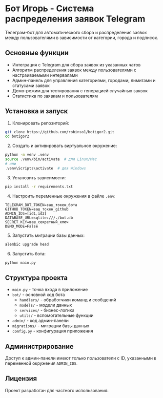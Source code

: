 # Бот Игорь - Система распределения заявок Telegram

Телеграм-бот для автоматического сбора и распределения заявок между пользователями в зависимости от категории, города и подписок.

## Основные функции

- Интеграция с Telegram для сбора заявок из указанных чатов
- Алгоритм распределения заявок между пользователями с настраиваемыми интервалами
- Админ-панель для управления категориями, городами, лимитами и статусами заявок
- Демо-режим для тестирования с генерацией случайных заявок
- Статистика по заявкам и пользователям

## Установка и запуск

1. Клонировать репозиторий:
```bash
git clone https://github.com/robinso1/botigor2.git
cd botigor2
```

2. Создать и активировать виртуальное окружение:
```bash
python -m venv .venv
source .venv/bin/activate  # для Linux/Mac
# или
.venv\Scripts\activate  # для Windows
```

3. Установить зависимости:
```bash
pip install -r requirements.txt
```

4. Настроить переменные окружения в файле `.env`:
```
TELEGRAM_BOT_TOKEN=ваш_токен_бота
GITHUB_TOKEN=ваш_токен_github
ADMIN_IDS=[id1,id2]
DATABASE_URL=sqlite:///./bot.db
SECRET_KEY=ваш_секретный_ключ
DEMO_MODE=False
```

5. Запустить миграции базы данных:
```bash
alembic upgrade head
```

6. Запустить бота:
```bash
python main.py
```

## Структура проекта

- `main.py` - точка входа в приложение
- `bot/` - основной код бота
  - `handlers/` - обработчики команд и сообщений
  - `models/` - модели данных
  - `services/` - бизнес-логика
  - `utils/` - вспомогательные функции
- `admin/` - код админ-панели
- `migrations/` - миграции базы данных
- `config.py` - конфигурация приложения

## Администрирование

Доступ к админ-панели имеют только пользователи с ID, указанными в переменной окружения `ADMIN_IDS`.

## Лицензия

Проект разработан для частного использования. 